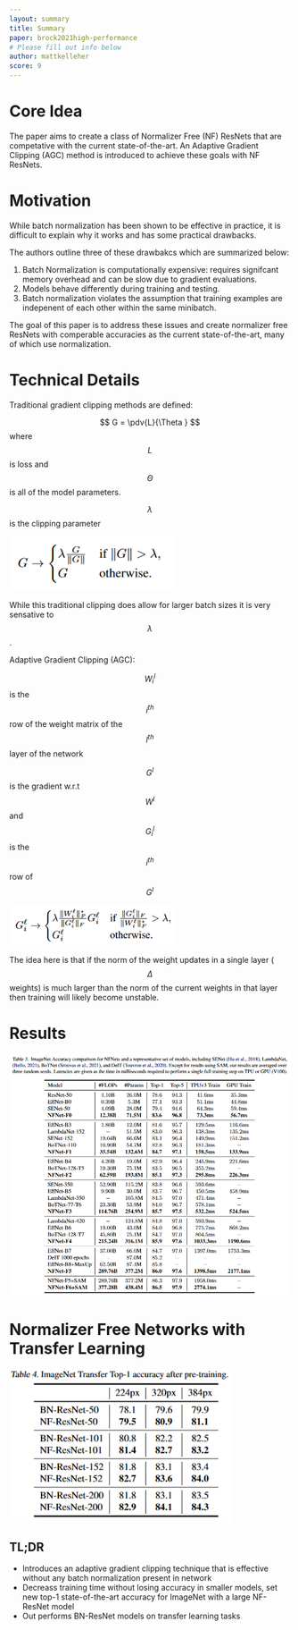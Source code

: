 ```yaml
---
layout: summary
title: Summary
paper: brock2021high-performance
# Please fill out info below
author: mattkelleher
score: 9
---
```


# Core Idea
The paper aims to create a class of Normalizer Free (NF) ResNets that are competative with the current state-of-the-art.
An Adaptive Gradient Clipping (AGC) method is introduced to achieve these goals with NF ResNets.  

# Motivation
While batch normalization has been shown to be effective in practice, it is difficult to explain why it works and has some practical drawbacks.

The authors outline three of these drawbakcs which are summarized below: 
1. Batch Normalization is computationally expensive: requires signifcant memory overhead and can be slow due to gradient evaluations.
2. Models behave differently during training and testing.
3. Batch normalization violates the assumption that training examples are indepenent of each other within the same minibatch.

The goal of this paper is to address these issues and create normalizer free ResNets with comperable accuracies as the current state-of-the-art, many of which use normalization.

 
# Technical Details
Traditional gradient clipping methods are defined:

$$ G  = \pdv{L}{\Theta } $$ where $$L$$ is loss and $$\Theta $$ is all of the model parameters.

$$ \lambda $$ is the clipping parameter

<img width="300px" src="brock2021high_performance_1_gradient_clipping.PNG"/>

While this traditional clipping does allow for larger batch sizes it is very sensative to $$\lambda $$.


Adaptive Gradient Clipping (AGC):

$$W_{i}^{l}$$ is the $$i^{th}$$ row of the weight matrix of the $$l^{th}$$ layer of the network

$$G^l$$ is the gradient w.r.t $$W^l$$ and $$G_{i}^l$$ is the $$i^{th}$$ row of $$G^l$$


<img width="300px" src="brock2021high_performance_1_adaptive_gradient_clipping.PNG"/>

The idea here is that if the norm of the weight updates in a single layer ($$\Delta $$ weights) is much larger than the norm of the current weights in that layer then training will likely become unstable. 
 


# Results

<img width="800px" src="brock2021high_performance_1_results.PNG"/>

# Normalizer Free Networks with Transfer Learning

<img width="400px" src="brock2021high_performance_1_transfer_results.PNG"/>

## TL;DR
* Introduces an adaptive gradient clipping technique that is effective without any batch normalization present in network
* Decreass training time without losing accuracy in smaller models, set new top-1 state-of-the-art accuracy for ImageNet with a large NF-ResNet model 
* Out performs BN-ResNet models on transfer learning tasks
